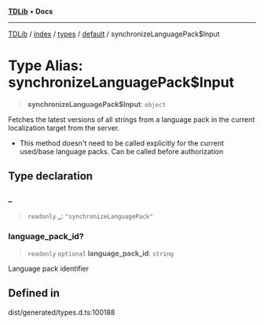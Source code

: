 [**TDLib**](../../../../../../README.md) • **Docs**

***

[TDLib](../../../../../../modules.md) / [index](../../../../../README.md) / [types](../../../README.md) / [default](../README.md) / synchronizeLanguagePack$Input

# Type Alias: synchronizeLanguagePack$Input

> **synchronizeLanguagePack$Input**: `object`

Fetches the latest versions of all strings from a language pack in the current localization target from the server.

- This method doesn't need to be called explicitly for the current used/base language packs. Can be called before authorization

## Type declaration

### \_

> `readonly` **\_**: `"synchronizeLanguagePack"`

### language\_pack\_id?

> `readonly` `optional` **language\_pack\_id**: `string`

Language pack identifier

## Defined in

dist/generated/types.d.ts:100188
